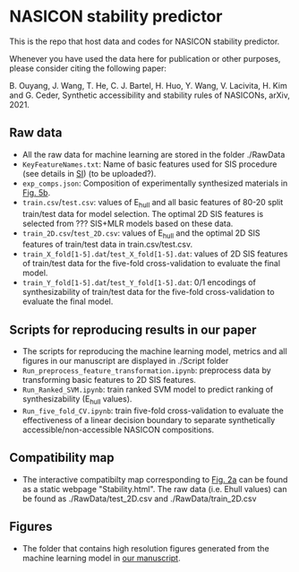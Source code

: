 # NASICON stability predictor
This is the repo that host data and codes for NASICON stability predictor.

Whenever you have used the data here for publication or other purposes, please consider citing the following paper:

B. Ouyang, J. Wang, T. He, C. J. Bartel, H. Huo, Y. Wang, V. Lacivita, H. Kim and G. Ceder, Synthetic accessibility and stability rules of NASICONs, arXiv, 2021.

## Raw data
* All the raw data for machine learning are stored in the folder ./RawData
* `KeyFeatureNames.txt`: Name of basic features used for SIS procedure (see details in [SI](https://arxiv.org/abs/2102.03627)) (to be uploaded?).
* `exp_comps.json`: Composition of experimentally synthesized materials in [Fig. 5b](https://arxiv.org/abs/2102.03627).
*  `train.csv`/`test.csv`: values of E<sub>hull</sub> and all basic features of 80-20 split train/test data for model selection. The optimal 2D SIS features is selected from ??? SIS+MLR models based on these data. 
* `train_2D.csv`/`test_2D.csv`: values of E<sub>hull</sub> and the optimal 2D SIS features of train/test data in train.csv/test.csv.
* `train_X_fold[1-5].dat`/`test_X_fold[1-5].dat`: values of 2D SIS features of train/test data for the five-fold cross-validation to evaluate the final model.
* `train_Y_fold[1-5].dat`/`test_Y_fold[1-5].dat`: 0/1 encodings of synthesizability of train/test data for the five-fold cross-validation to evaluate the final model.

## Scripts for reproducing results in our paper
* The scripts for reproducing the machine learning model, metrics and all figures in our manuscript are displayed in ./Script folder
* `Run_preprocess_feature_transformation.ipynb`: preprocess data by transforming basic features to 2D SIS features. 
* `Run_Ranked_SVM.ipynb`: train ranked SVM model to predict ranking of synthesizability (E<sub>hull</sub> values).
* `Run_five_fold_CV.ipynb`: train five-fold cross-validation to evaluate the effectiveness of a linear decision boundary to separate synthetically accessible/non-accessible NASICON compositions.

## Compatibility map
* The interactive compatibilty map corresponding to [Fig. 2a](https://arxiv.org/abs/2102.03627) can be found as a static webpage "Stability.html". The raw data (i.e. Ehull values) can be found as ./RawData/test_2D.csv and ./RawData/train_2D.csv

## Figures
* The folder that contains high resolution figures generated from the machine learning model in [our manuscript](https://arxiv.org/abs/2102.03627).

